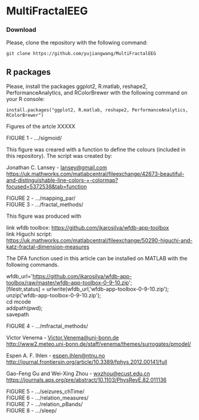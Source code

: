 # MultiFractalEEG


### Download

Please, clone the repository with the following command:

```
git clone https://github.com/yujiangwang/MultiFractalEEG
```
## R packages

Please, install the packages ggplot2, R.matlab, reshape2, PerformanceAnalytics, and RColorBrewer with the following command on your R console:

```
install.packages("ggplot2, R.matlab, reshape2, PerformanceAnalytics, RColorBrewer")
```


Figures of the artcle XXXXX

FIGURE 1 - .../sigmoid/  
  
This figure was creared with a function to define the colours (included in this repository). The script was created by:  

Jonathan C. Lansey - lansey@gmail.com  
https://uk.mathworks.com/matlabcentral/fileexchange/42673-beautiful-and-distinguishable-line-colors-+-colormap?focused=5372538&tab=function  

FIGURE 2 - .../mapping_par/  
FIGURE 3 - .../fractal_methods/  

This figure was produced with 

link wfdb toolbox: https://github.com/ikarosilva/wfdb-app-toolbox  
link Higuchi script: https://uk.mathworks.com/matlabcentral/fileexchange/50290-higuchi-and-katz-fractal-dimension-measures  

The DFA function used in this article can be installed on MATLAB with the following commands.    

wfdb_url='https://github.com/ikarosilva/wfdb-app-toolbox/raw/master/wfdb-app-toolbox-0-9-10.zip';  
[filestr,status] = urlwrite(wfdb_url,'wfdb-app-toolbox-0-9-10.zip');  
unzip('wfdb-app-toolbox-0-9-10.zip');  
cd mcode  
addpath(pwd);  
savepath  

FIGURE 4 - .../mfractal_methods/

Victor Venema - Victor.Venema@uni-bonn.de  
http://www2.meteo.uni-bonn.de/staff/venema/themes/surrogates/pmodel/  

Espen A. F. Ihlen - espen.ihlen@ntnu.no  
http://journal.frontiersin.org/article/10.3389/fphys.2012.00141/full  

Gao-Feng Gu and Wei-Xing Zhou - wxzhou@ecust.edu.cn  
https://journals.aps.org/pre/abstract/10.1103/PhysRevE.82.011136  

FIGURE 5 - .../seizures_chTime/  
FIGURE 6 - .../relation_measures/  
FIGURE 7 - .../relation_pBands/  
FIGURE 8 - .../sleep/  
